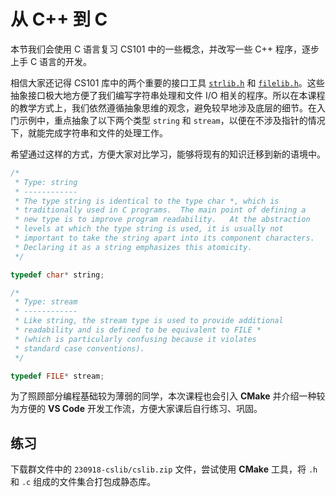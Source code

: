# 从 C++ 到 C

本节我们会使用 C 语言复习 CS101 中的一些概念，并改写一些 C++ 程序，逐步上手 C 语言的开发。

相信大家还记得 CS101 库中的两个重要的接口工具 [`strlib.h`](https://cppdoc.stickmind.com/strlib.html) 和 [`filelib.h`](https://cppdoc.stickmind.com/filelib.html)。这些抽象接口极大地方便了我们编写字符串处理和文件 I/O 相关的程序。所以在本课程的教学方式上，我们依然遵循抽象思维的观念，避免较早地涉及底层的细节。在入门示例中，重点抽象了以下两个类型 `string` 和 `stream`，以便在不涉及指针的情况下，就能完成字符串和文件的处理工作。

希望通过这样的方式，方便大家对比学习，能够将现有的知识迁移到新的语境中。

```c
/*
 * Type: string
 * ------------
 * The type string is identical to the type char *, which is
 * traditionally used in C programs.  The main point of defining a
 * new type is to improve program readability.   At the abstraction
 * levels at which the type string is used, it is usually not
 * important to take the string apart into its component characters.
 * Declaring it as a string emphasizes this atomicity.
 */

typedef char* string;

/*
 * Type: stream
 * ------------
 * Like string, the stream type is used to provide additional
 * readability and is defined to be equivalent to FILE *
 * (which is particularly confusing because it violates
 * standard case conventions).
 */

typedef FILE* stream;
```

为了照顾部分编程基础较为薄弱的同学，本次课程也会引入 **CMake** 并介绍一种较为方便的 **VS Code** 开发工作流，方便大家课后自行练习、巩固。

## 练习

下载群文件中的 `230918-cslib/cslib.zip` 文件，尝试使用 **CMake** 工具，将 `.h` 和 `.c` 组成的文件集合打包成静态库。
